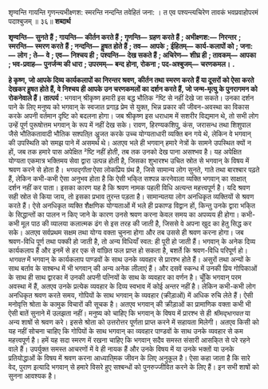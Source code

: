  

शृण्वन्ति गायन्ति गृणन्त्यभीक्ष्णश: स्मरन्ति नन्दन्ति तवेहितं जना: । त एव पश्यन्त्यचिरेण तावकं भवप्रवाहोपरमं पदाश्बुजम् ॥ ३६॥ **शब्दार्थ** 

**शृण्वन्ति—** **सुनते हैं** **; गायन्ति—** **कीर्तन करते हैं** **; गृणन्ति—** **ग्रहण करते हैं** **; अभीक्ष्णश:—** **निरन्तर** **; स्मरन्ति—** **स्मरण करते** **हैं** **; नन्दन्ति—** **हॢषत होते हैं** **; तव—** **आपके** **; ईहितम्—** **कार्य-कलापों को** **; जना:—** **लोग** **; ते—** **वे** **; एव—** **निश्चय ही** **;** **पश्यन्ति—** **देख सकते हैं** **; अचिरेण—** **शीघ्र ही** **; तावकम्—** **आपका** **; भव-प्रवाह—** **पुनर्जन्म की धारा** **; उपरमम्—** **बन्द** **होना, रोकना** **; पद-अश्बुजम्—** **चरणकमल।** **.** 

**हे कृष्ण, जो आपके दिव्य कार्यकलापों का निरन्तर श्रवण, कीर्तन तथा स्मरण करते** **हैं या दूसरों को ऐसा करते देखकर हॢषत होते हैं, वे निश्चय ही आपके उन चरणकमलों का** **दर्शन करते हैं, जो जन्म-मृत्यु के पुनरागमन को रोकनेवाले हैं।** **तात्पर्य** : भगवान् श्रीकृष्ण हमारी इस बद्ध भौतिक ²ष्टि से नहीं देखे जा सकते। उनका दर्शन पाने के लिए मनुष्य को भगवान् के स्वजात प्रगाढ़ प्रेम से युक्त, भिन्न प्रकार की जीवन-अवस्था का विकास करके अपनी वर्तमान दृष्टि को बदलना होगा। जब श्रीकृष्ण इस धराधाम में सशरीर विद्यमान थे, तो सभी लोग उन्हें पूर्ण पुरूषोत्तम भगवान् के रूप में नहीं देख सके। रावण, हिरण्यकशिपु, कंस, जरासन्ध तथा शिशुपाल जैसे भौतिकतावादी भौतिक सश्पति्त अॢजत करके उच्च योग्यताधारी व्यक्ति बन गये थे, लेकिन वे भगवान् की उपस्थिति को समझ पाने में असमर्थ थे। अतएव भले ही भगवान् हमारे नेत्रों के सामने उपस्थित क्यों न हों, जब तक हमारे पास अपेक्षित ²ष्टि नहीं होती, तब तक उनको देख पाना असश्भव है। यह अपेक्षित योग्यता एकमात्र भक्तिमय सेवा द्वारा उत्पन्न होती है, जिसका शुभारश्भ उचित स्रोत से भगवान् के विषय में श्रवण करने से होता है। *भगवद्गीता* ऐसा लोकप्रिय ग्रंथ है, जिसे सामान्य लोग सुनते, गाते तथा बारश्बार पढ़ते हैं, लेकिन कभी-कभी ऐसा अनुभव होता है कि ऐसी भकि्त सश्पन्न करनेवाला व्यक्ति भगवान् का साक्षात् दर्शन नहीं कर पाता। इसका कारण यह है कि श्रवण नामक पहली विधि अत्यन्त महत्त्वपूर्ण है। यदि श्रवण सही स्रोत से किया जाय, तो इसका प्रभाव तुरन्त पड़ता है। सामान्यतया लोग अनधिकृत व्यक्तियों से श्रवण करते हैं। ऐसे अनधिकृत व्यक्ति शैक्षणिक योग्यताओं में भले ही प्रकाण्ड विद्वान हों, किन्तु उनके द्वारा भकि्त के सिद्धान्तों का पालन न किए जाने के कारण उनसे श्रवण करना केवल समय का अपव्यय ही होगा। कभी-कभी मूल पाठ की व्यालया कलात्मक ढंग से इस तरह की जाती है, जिससे वे अपना खुद का हेतु सिद्ध कर सके। अतएव सर्वप्रथम सक्षम तथा योग्य वक्ता चुनना होगा और तब उससे ही श्रवण करना होगा। जब श्रवण-विधि पूर्ण तथा पक्की हो जाती है, तो अन्य विधियाँ स्वत: ही पूरी हो जाती हैं। भगवान् के अनेक दिव्य कार्यकलाप हैं और इनमें से हर एक से वांछित फल प्राप्त हो सकता है, बशर्ते कि श्रवण-विधि परिपूर्ण हो। *भागवत* में भगवान् के कार्यकलाप पाण्डवों के साथ उनके व्यवहार से प्रारश्भ होते हैं। असुरों तथा अन्यों के साथ बर्ताव के सश्बन्ध में भी भगवान् की अन्य अनेक लीलाएं हैं। और दसवें स्कन्ध में उनकी प्रिय गोपिकाओं के साथ ही साथ द्वारका में उनकी अपनी पत्नियों के साथ के व्यवहार का वर्णन है। चूँकि भगवान् परम अवस्था में हैं, अतएव उनके प्रत्येक व्यवहार के दिव्य स्वभाव में कोई अन्तर नहीं है। लेकिन कभी-कभी लोग अनधिकृत श्रवण करते समय, गोपियों के साथ भगवान् के व्यवहार (क्रीड़ाओं) में अधिक रुचि लेते हैं। ऐसी मनोवृत्ति श्रोता के कामुक विचारों की सूचक है। अतएव भगवान् की क्रीड़ाओं का प्रामाणिक वक्ता कभी भी ऐसी बातें सुनाने में उलझता नहीं। मनुष्य को चाहिए कि भगवान् के विषय में प्रारश्भ से ही *श्रीमद्भागवत* या अन्य शाषों से श्रवण करे। इससे श्रोता को उत्तरोत्तर पूर्णता प्राप्त करने में सहायता मिलेगी। अतएव किसी को यह नहीं सोचना चाहिए कि गोपियों के साथ भगवान् का व्यवहार पाण्डवों के साथ उनके व्यवहार से कम महत्त्वपूर्ण है। हमें यह सदा स्मरण में रखना चाहिए कि भगवान् सदैव समस्त संसारी आसकि्त से परे रहने वाले हैं। उपर्युक्त समस्त आचरणों में वे ही नायक हैं और उनके विषय में या उनके भक्तों या उनके प्रतियोद्धाओं के विषय में श्रवण करना आध्याति्मक जीवन के लिए अनुकूल है। ऐसा कहा जाता है कि सारे वेद, पुराण इत्यादि भगवान् से हमारे विसरे हुए सश्बन्धों को पुनरुज्जीवित करने के लिए हैं। इन सभी शाषों को सुनना आवश्यक है। 